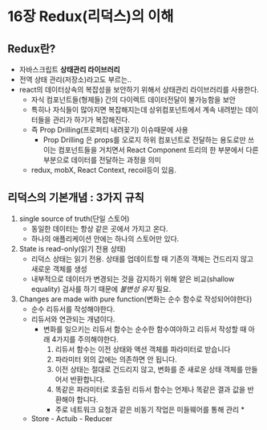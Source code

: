 # 16장 Redux(리덕스)의 이해

## Redux란?
- 자바스크립트 **상태관리 라이브러리**
- 전역 상태 관리(저장소)라고도 부르는..
- react의 데이터상속의 복잡성을 보안하기 위해서 상태관리 라이브러리를 사용한다.
    - 자식 컴포넌트들(형제들) 간의 다이렉트 데이터전달이 불가능함을 보안
    - 특히나 자식들이 많아지면 복잡해지는데 상위컴포넌트에서 계속 내려받는 데이터들을 관리가 하기가 복잡해진다.
    - 즉 Prop Drilling(프로퍼티 내려꽂기) 이슈때문에 사용 
        * Prop Drilling 은 props를 오로지 하위 컴포넌트로 전달하는 용도로만 쓰이는 컴포넌트들을 거치면서 React Component 트리의 한 부분에서 다른 부분으로 데이터를 전달하는 과정을 의미
    - redux, mobX, React Context, recoil등이 있음.
        
## 리덕스의 기본개념 : 3가지 규칙
1. single source of truth(단일 스토어)
    - 동일한 데이터는 항상 같은 곳에서 가지고 온다.
    - 하나의 애플리케이션 안에는 하나의 스토어만 있다.
2. State is read-only(읽기 전용 상태)
    - 리덕스 상태는 읽기 전용. 상태를 업데이트할 때 기존의 객체는 건드리지 않고 새로운 객체를 생성
    - 내부적으로 데이터가 변경되는 것을 감지하기 위해 얕은 비교(shallow equality) 검사를 하기 때문에 *불변성 유지* 필요.
3. Changes are made with pure function(변화는 순수 함수로 작성되어야한다)
    - 순수 리듀서를 작성해야한다.
    - 리듀서와 연관되는 개념이다.
        - 변화를 일으키는 리듀서 함수는 순수한 함수여야하고 리듀서 작성할 때 아래 4가지를 주의해야한다.
            1. 리듀서 함수는 이전 상태와 액션 객체를 파라미터로 받습니다
            2. 파라미터 외의 값에는 의존하면 안 됩니다.
            3. 이전 상태는 절대로 건드리지 않고, 변화를 준 새로운 상태 객체를 만들어서 반환합니다.
            4. 똑같은 파라미터로 호출된 리듀서 함수는 언제나 똑같은 결과 값을 반환해야 합니다.
            * 주로 네트워크 요청과 같은 비동기 작업은 미들웨어를 통해 관리 * 
    - Store - Actuib - Reducer
    